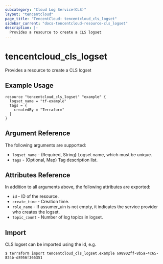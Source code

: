 ```yaml
---
subcategory: "Cloud Log Service(CLS)"
layout: "tencentcloud"
page_title: "TencentCloud: tencentcloud_cls_logset"
sidebar_current: "docs-tencentcloud-resource-cls_logset"
description: |-
  Provides a resource to create a CLS logset
---
```


# tencentcloud_cls_logset

Provides a resource to create a CLS logset

## Example Usage

```hcl
resource "tencentcloud_cls_logset" "example" {
  logset_name = "tf-example"
  tags = {
    createdBy = "Terraform"
  }
}
```

## Argument Reference

The following arguments are supported:

* `logset_name` - (Required, String) Logset name, which must be unique.
* `tags` - (Optional, Map) Tag description list.

## Attributes Reference

In addition to all arguments above, the following attributes are exported:

* `id` - ID of the resource.
* `create_time` - Creation time.
* `role_name` - If assumer_uin is not empty, it indicates the service provider who creates the logset.
* `topic_count` - Number of log topics in logset.


## Import

CLS logset can be imported using the id, e.g.
```
$ terraform import tencentcloud_cls_logset.example 698902ff-8b5a-4c65-824b-d8956f366351
```

